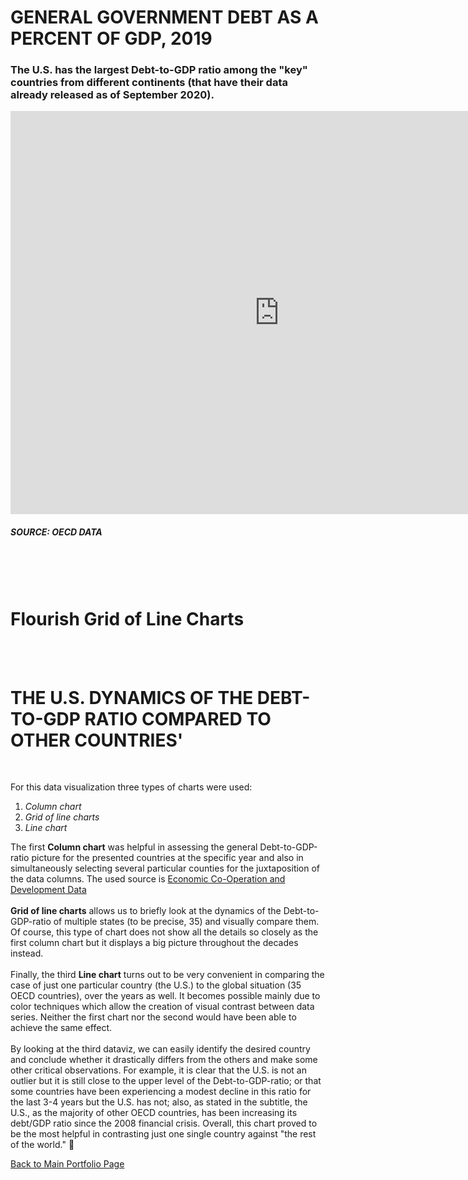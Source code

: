 
# GENERAL GOVERNMENT DEBT AS A PERCENT OF GDP, 2019

### The U.S. has the largest Debt-to-GDP ratio among the "key" countries from different continents (that have their data already released as of September 2020).

<iframe src="https://data.oecd.org/chart/65u7" width="860" height="645" style="border: 0" mozallowfullscreen="true" webkitallowfullscreen="true" allowfullscreen="true"><a href="https://data.oecd.org/chart/65u7" target="_blank">OECD Chart: General government debt, Total, % of GDP, Annual, 2019</a></iframe>

##### SOURCE: OECD DATA  
<br/>
<br/>
<br/>

# Flourish Grid of Line Charts

<div class="flourish-embed flourish-chart" data-src="visualisation/3729659" data-url="https://flo.uri.sh/visualisation/3729659/embed" aria-label=""><script src="https://public.flourish.studio/resources/embed.js"></script></div>
<br/>
<br/>

# THE U.S. DYNAMICS OF THE DEBT-TO-GDP RATIO COMPARED TO OTHER COUNTRIES'

<div class="flourish-embed flourish-chart" data-src="visualisation/3730191" data-url="https://flo.uri.sh/visualisation/3730191/embed" aria-label=""><script src="https://public.flourish.studio/resources/embed.js"></script></div>
<br/>

For this data visualization three types of charts were used:

1. *Column chart*
2. *Grid of line charts*
3. *Line chart*

The first **Column chart** was helpful in assessing the general Debt-to-GDP-ratio picture for the presented countries at the specific year and also in simultaneously selecting several particular counties for the juxtaposition of the data columns. The used source is [Economic Co-Operation and Development Data](https://data.oecd.org/gga/general-government-debt.htm)
<br/>
<br/>
**Grid of line charts** allows us to briefly look at the dynamics of the Debt-to-GDP-ratio of multiple states (to be precise, 35) and visually compare them. Of course, this type of chart does not show all the details so closely as the first column chart but it displays a big picture throughout the decades instead.
<br/>
<br/>
Finally, the third **Line chart** turns out to be very convenient in comparing the case of just one particular country (the U.S.) to the global situation (35 OECD countries), over the years as well. It becomes possible mainly due to color techniques which allow the creation of visual contrast between data series. Neither the first chart nor the second would have been able to achieve the same effect.
<br/>
<br/>
By looking at the third dataviz, we can easily identify the desired country and conclude whether it drastically differs from the others and make some other critical observations. For example, it is clear that the U.S. is not an outlier but it is still close to the upper level of the Debt-to-GDP-ratio; or that some countries have been experiencing a modest decline in this ratio for the last 3-4 years but the U.S. has not; also, as stated in the subtitle, the U.S., as the majority of other OECD countries, has been increasing its debt/GDP ratio since the 2008 financial crisis.
Overall, this chart proved to be the most helpful in contrasting just one single country against "the rest of the world." :star2:


[Back to Main Portfolio Page](/README.md)
